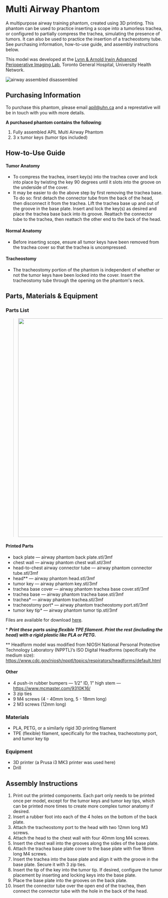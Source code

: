 # Multi Airway Phantom

A multipurpose airway training phantom, created using 3D printing. This phantom can be used to practice inserting a scope into a tumorless trachea, or configured to partially compress the trachea, simulating the presence of tumors. It can also be used to practice the insertion of a tracheostomy tube. See purchasing information, how-to-use guide, and assembly instructions below.

This model was developed at the [Lynn & Arnold Irwin Advanced Perioperative Imaging Lab](https://apil.ca/), Toronto General Hospital, University Health Network.

![airway assembled disassembled](https://github.com/tgh-apil/multi_airway_phantom/assets/84343976/67b1f806-f945-4ec1-8ffc-e2d5689b409d)

## Purchasing Information

To purchase this phantom, please email <apil@uhn.ca> and a represtative will be in touch with you with more details.

**A purchased phantom contains the following**:

1. Fully assembled APIL Multi Airway Phantom
2. 3 x tumor keys (tumor tips included)

## How-to-Use Guide
#### Tumor Anatomy
* To compress the trachea, insert key(s) into the trachea cover and lock into place by twisting the key 90 degrees until it slots into the groove on the underside of the cover. 
* It may be easier to do the above step by first removing the trachea base. To do so: first detach the connector tube from the back of the head, then disconnect it from the trachea. Lift the trachea base up and out of the groove in the base plate. Insert and lock the key(s) as desired and place the trachea base back into its groove. Reattach the connector tube to the trachea, then reattach the other end to the back of the head.

#### Normal Anatomy
* Before inserting scope, ensure all tumor keys have been removed from the trachea cover so that the trachea is uncompressed.

#### Tracheostomy
* The tracheostomy portion of the phantom is independent of whether or not the tumor keys have been locked into the cover. Insert the tracheostomy tube through the opening on the phantom's neck.

## Parts, Materials & Equipment
### Parts List
> <img src="https://user-images.githubusercontent.com/84343976/232132433-dbdb490a-ee03-4830-9c5f-afeb931b940c.png" width="700">

#### Printed Parts
* back plate — airway phantom back plate.stl/3mf
* chest wall — airway phantom chest wall.stl/3mf
* head-to-chest airway connector tube — airway phantom connector tube.stl/3mf
* head** — airway phantom head.stl/3mf
* tumor key — airway phantom key.stl/3mf
* trachea base cover — airway phantom trachea base cover.stl/3mf
* trachea base — airway phantom trachea base.stl/3mf
* trachea* — airway phantom trachea.stl/3mf
* tracheostomy port* — airway phantom tracheostomy port.stl/3mf
* tumor key tip* — airway phantom tumor tip.stl/3mf

Files are available for download [here](https://github.com/tgh-apil/multi_airway_phantom/tree/main/stl%20%26%203mf%20files).

\* ***Print these parts using flexible TPE filament. Print the rest (including the head) with a rigid plastic like PLA or PETG.***

** Headform model was modified from NIOSH National Personal Protective Technology Laboratory (NPPTL)’s ISO Digital Headforms (specifically the medium size): https://www.cdc.gov/niosh/npptl/topics/respirators/headforms/default.html

#### Other
* 4 push-in rubber bumpers — 1/2" ID, 1” high stem — https://www.mcmaster.com/9310K16/
* 3 zip ties
* 9 M4 screws (4 - 40mm long, 5 - 18mm long)
* 2 M3 screws (12mm long)

### Materials
* PLA, PETG, or a similarly rigid 3D printing filament
* TPE (flexible) filament, specifically for the trachea, tracheostomy port, and tumor key tip

### Equipment
* 3D printer (a Prusa i3 MK3 printer was used here)
* Drill 

## Assembly Instructions
1. Print out the printed components. Each part only needs to be printed once per model, except for the tumor keys and tumor key tips, which can be printed more times to create more complex tumor anatomy if desired.
2. Insert a rubber foot into each of the 4 holes on the bottom of the back plate.
3. Attach the tracheostomy port to the head with two 12mm long M3 screws.
4. Attach the head to the chest wall with four 40mm long M4 screws.
5. Insert the chest wall into the grooves along the sides of the base plate.
6. Attach the trachea base plate cover to the base plate with five 18mm long M4 screws.
7. Insert the trachea into the base plate and align it with the groove in the base plate. Secure it with 3 zip ties.
8. Insert the tip of the key into the tumor tip. If desired, configure the tumor placement by inserting and locking keys into the base plate.
9. Place the base plate into the grooves on the back plate.
10. Insert the connector tube over the open end of the trachea, then connect the connector tube with the hole in the back of the head.

